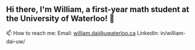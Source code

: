 ## Hi there, I'm William, a first-year math student at the University of Waterloo! 👋

📫 How to reach me:
Email: william.dai@uwaterloo.ca
LinkedIn: in/william-dai-uw/

<!--
**will2dai4/will2dai4** is a ✨ _special_ ✨ repository because its `README.md` (this file) appears on your GitHub profile.

Here are some ideas to get you started:

- 🔭 I’m currently working on ...
- 🌱 I’m currently learning ...
- 👯 I’m looking to collaborate on ...
- 🤔 I’m looking for help with ...
- 💬 Ask me about ...
- 📫 How to reach me: ...
- 😄 Pronouns: ...
- ⚡ Fun fact: ...
-->
